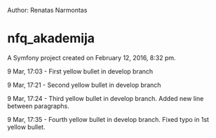 Author: Renatas Narmontas

nfq_akademija
=============

A Symfony project created on February 12, 2016, 8:32 pm.



9 Mar, 17:03 - First yellow bullet in develop branch

9 Mar, 17:21 - Second yellow bullet in develop branch

9 Mar, 17:24 - Third yellow bullet in develop branch. Added new line between paragraphs.

9 Mar, 17:35 - Fourth yellow bullet in develop branch. Fixed typo in 1st yellow bullet.

